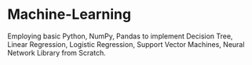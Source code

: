 # Machine-Learning
Employing basic Python, NumPy, Pandas to implement Decision Tree, Linear Regression, Logistic Regression, Support Vector Machines, Neural Network Library from Scratch.
